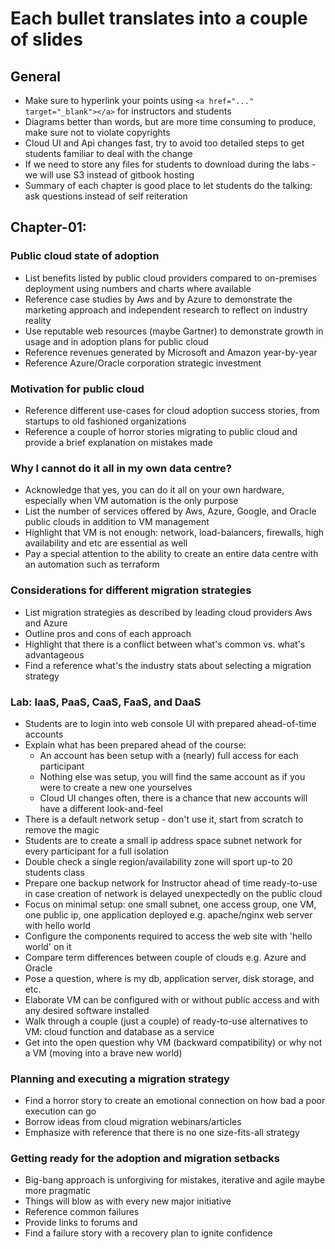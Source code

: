 # Each bullet translates into a couple of slides

## General
  * Make sure to hyperlink your points using ```<a href="..." target="_blank"></a>``` for instructors and students  
  * Diagrams better than words, but are more time consuming to produce, make sure not to violate copyrights  
  * Cloud UI and Api changes fast, try to avoid too detailed steps to get students familiar to deal with the change  
  * If we need to store any files for students to download during the labs - we will use S3 instead of gitbook hosting
  * Summary of each chapter is good place to let students do the talking: ask questions instead of self reiteration 

## Chapter-01:

### Public cloud state of adoption
  * List benefits listed by public cloud providers compared to on-premises deployment using numbers and charts where available
  * Reference case studies by Aws and by Azure to demonstrate the marketing approach and independent research to reflect on industry reality
  * Use reputable web resources (maybe Gartner) to demonstrate growth in usage and in adoption plans for public cloud
  * Reference revenues generated by Microsoft and Amazon year-by-year 
  * Reference Azure/Oracle corporation strategic investment

### Motivation for public cloud
  * Reference different use-cases for cloud adoption success stories, from startups to old fashioned organizations
  * Reference a couple of horror stories migrating to public cloud and provide a brief explanation on mistakes made

### Why I cannot do it all in my own data centre?
  * Acknowledge that yes, you can do it all on your own hardware, especially when VM automation is the only purpose
  * List the number of services offered by Aws, Azure, Google, and Oracle public clouds in addition to VM management
  * Highlight that VM is not enough: network, load-balancers, firewalls, high availability and etc are essential as well
  * Pay a special attention to the ability to create an entire data centre with an automation such as terraform


### Considerations for different migration strategies
  * List migration strategies as described by leading cloud providers Aws and Azure
  * Outline pros and cons of each approach
  * Highlight that there is a conflict between what's common vs. what's advantageous
  * Find a reference what's the industry stats about selecting a migration strategy

### Lab: IaaS, PaaS, CaaS, FaaS, and DaaS
  * Students are to login into web console UI with prepared ahead-of-time accounts
  * Explain what has been prepared ahead of the course:
    * An account has been setup with a (nearly) full access for each participant
    * Nothing else was setup, you will find the same account as if you were to create a new one yourselves
    * Cloud UI changes often, there is a chance that new accounts will have a different look-and-feel
  * There is a default network setup - don't use it, start from scratch to remove the magic
  * Students are to create a small ip address space subnet network for every participant for a full isolation
  * Double check a single region/availability zone will sport up-to 20 students class
  * Prepare one backup network for Instructor ahead of time ready-to-use in case creation of network is delayed unexpectedly on the public cloud
  * Focus on minimal setup: one small subnet, one access group, one VM, one public ip, one application deployed e.g. apache/nginx web server with hello world
  * Configure the components required to access the web site with 'hello world' on it
  * Compare term differences between couple of clouds e.g. Azure and Oracle
  * Pose a question, where is my db, application server, disk storage, and etc.
  * Elaborate VM can be configured with or without public access and with any desired software installed
  * Walk through a couple (just a couple) of ready-to-use alternatives to VM: cloud function and database as a service
  * Get into the open question why VM (backward compatibility) or why not a VM (moving into a brave new world)

### Planning and executing a migration strategy
  * Find a horror story to create an emotional connection on how bad a poor execution can go
  * Borrow ideas from cloud migration webinars/articles
  * Emphasize with reference that there is no one size-fits-all strategy
  
### Getting ready for the adoption and migration setbacks
  * Big-bang approach is unforgiving for mistakes, iterative and agile maybe more pragmatic
  * Things will blow as with every new major initiative
  * Reference common failures
  * Provide links to forums and 
  * Find a failure story with a recovery plan to ignite confidence